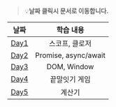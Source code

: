 > 💡**날짜 클릭시 문서로 이동합니다.**

|           날짜           |        학습 내용         |
|:----------------------:|:--------------------:|
| [Day1](day1/README.md) |       스코프, 클로저       |
| [Day2](day2/README.md) | Promise, async/await |
| [Day3](day3/README.md) |     DOM, Window      |
| [Day4](day4/README.md) |       끝말잇기 게임        |
| [Day5](day5/README.md) |         계산기          |